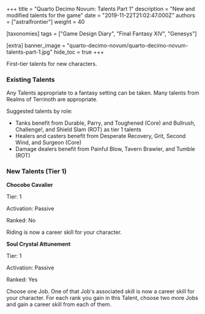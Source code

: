 +++
title = "Quarto Decimo Novum: Talents Part 1"
description = "New and modified talents for the game"
date = "2019-11-22T21:02:47.000Z"
authors = ["astralfrontier"]
weight = 40

[taxonomies]
tags = ["Game Design Diary", "Final Fantasy XIV", "Genesys"]

[extra]
banner_image = "quarto-decimo-novum/quarto-decimo-novum-talents-part-1.jpg"
hide_toc = true
+++

First-tier talents for new characters.

<!-- more -->

### Existing Talents

Any Talents appropriate to a fantasy setting can be taken. Many talents from Realms of Terrinoth are appropriate.

Suggested talents by role:

* Tanks benefit from Durable, Parry, and Toughened (Core) and Bullrush, Challenge!, and Shield Slam (ROT) as tier 1 talents
* Healers and casters benefit from Desperate Recovery, Grit, Second Wind, and Surgeon (Core)
* Damage dealers benefit from Painful Blow, Tavern Brawler, and Tumble (ROT)

### New Talents (Tier 1)

**Chocobo Cavalier**

Tier: 1

Activation: Passive

Ranked: No

Riding is now a career skill for your character.

**Soul Crystal Attunement**

Tier: 1

Activation: Passive

Ranked: Yes

Choose one Job. One of that Job's associated skill is now a career skill for your character. For each rank you gain in this Talent, choose two more Jobs and gain a career skill from each of them.


    